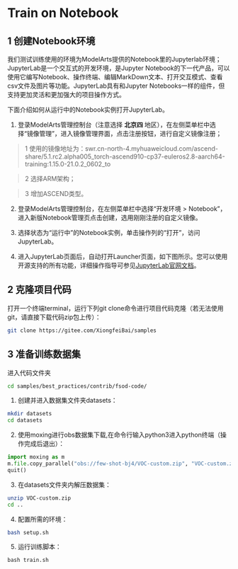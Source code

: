 # Train on Notebook
## 1 创建Notebook环境
我们测试训练使用的环境为ModelArts提供的Notebook里的Jupyterlab环境；JupyterLab是一个交互式的开发环境，是Jupyter Notebook的下一代产品，可以使用它编写Notebook、操作终端、编辑MarkDown文本、打开交互模式、查看csv文件及图片等功能。JupyterLab具有和Jupyter Notebooks一样的组件，但支持更加灵活和更加强大的项目操作方式。


下面介绍如何从运行中的Notebook实例打开JupyterLab。
1. 登录ModelArts管理控制台（注意选择 **北京四** 地区），在左侧菜单栏中选择“镜像管理”，进入镜像管理界面，点击注册按钮，进行自定义镜像注册；
> 1 使用的镜像地址为：swr.cn-north-4.myhuaweicloud.com/ascend-share/5.1.rc2.alpha005_torch-ascend910-cp37-euleros2.8-aarch64-training:1.15.0-21.0.2_0602_to

> 2 选择ARM架构；

> 3 增加ASCEND类型。


2. 登录ModelArts管理控制台，在左侧菜单栏中选择“开发环境 > Notebook”，进入新版Notebook管理页点击创建，选用刚刚注册的自定义镜像。


3. 选择状态为“运行中”的Notebook实例，单击操作列的“打开”，访问JupyterLab。

4. 进入JupyterLab页面后，自动打开Launcher页面，如下图所示。您可以使用开源支持的所有功能，详细操作指导可参见[JupyterLab官网文档](https://jupyterlab.readthedocs.io/en/stable/)。


## 2 克隆项目代码
打开一个终端terminal，运行下列git clone命令进行项目代码克隆（若无法使用git，请直接下载代码zip包上传）：

```bash
git clone https://gitee.com/XiongfeiBai/samples
```


## 3 准备训练数据集
进入代码文件夹

```bash
cd samples/best_practices/contrib/fsod-code/
```

1. 创建并进入数据集文件夹datasets：

```bash
mkdir datasets
cd datasets
```

2. 使用moxing进行obs数据集下载,在命令行输入python3进入python终端（操作完成后退出）：

```python
import moxing as m
m.file.copy_parallel("obs://few-shot-bj4/VOC-custom.zip", "VOC-custom.zip")
quit()
```

3. 在datasets文件夹内解压数据集：


```bash
unzip VOC-custom.zip
cd ..
```

4. 配置所需的环境：

```bash
bash setup.sh
```

5. 运行训练脚本：

```
bash train.sh
```




